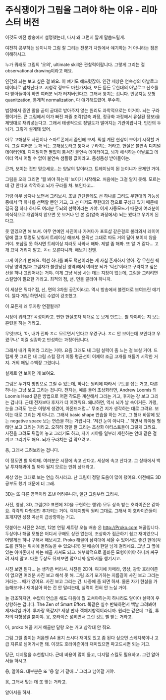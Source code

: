 # 주식쟁이가 그림을 그려야 하는 이유 - 리마스터 버전
 
이것도 예전 방송에서 설명했는데, 다시 왜 그런지 짧게 말씀드릴게.
 
여전히 공부하는 넘이니까 그림 잘 그리는 전문가 차원에서 얘기하는 거 아니라는 점은 이해하시고.
 
누가 뭐래도 그림의 '오의', ultimate skill은 관찰력이랍니다. 그렇게 그리는 걸 observational drawing이라고 해요.
 
인간의 뇌는 보고 싶은 걸 봐요. 이 얘기도 해드렸잖아. 인간 세상은 연속성의 아날로그 데이터로 넘쳐난다고. 시청각 정보도 마찬가지라, 보든 듣든 무한대의 아날로그 신호를 다 받아들여야 하면 여러분 뇌가 터져버린다고. 그래서 퉁치는 겁니다. 인공지능 모형 quanitzation, 통계적 normalization, 다 얘기해드렸어. 무수히.
 
법정에서 증인 말을 곧이 곧대로 받아주지 않는 원리도 과학적으로는 이거야. 뇌는 구라쟁이거든. 큰 그림에서 이가 빠진 퍼즐 조각(압축 과정, 정규화 과정에서 유실된 정보)을 제멋대로 채워넣는다고. 그래서 태생적으로 정밀도가 떨어지는 기관이랍니다, 인간의 두뇌가. 그렇게 설계돼 있어.
 
아무 고해상도 사진이나 스마트폰에서 줌인해 보셔. 픽셀 계단 현상이 보이기 시작할 거야. 그걸 여러분 눈과 뇌는 고해상도라고 퉁쳐서 구라치는 거라고. 현실은 불연속 디지털 데이터인데. 디지털이면 짤없이 퉁쳐진 불연속 데이터이고, 뇌가 해석하는 아날로그 데이터 역시 어쩔 수 없이 불연속 샘플링 값이라고. 듬성듬성 받아들이는.     
 
근까, 보이는 것만 믿으세요...는 양날의 칼이라고. 트레이닝이 된 눈이냐가 문제인 거야. 
 
그림을 오래 그리면 '뭘 봐야 하는지' 보이기 시작해요. 처음에는 그걸 알지 못해. 모르는데 걍 안다고 착각하고 뇌가 구라를 쳐. 보인다고...
 
가령 아무 상자나 보면서 그려보셔. 조낸 간단한데도 선 하나를 그려도 무한대의 가능성 중에서 딱 하나를 선택할 뿐인 거고, 그 선 마저도 무한대의 점으로 구성돼 있기 때문에 결국 점 하나 하나도 여러분 두뇌의 선택이라는 거야. 이게 자동모드기 때문에 여러분이 의식적으로 개입하지 않으면 못 보거나 안 본 걸(압축 과정에서) 뇌는 봤다고 우기게 된다고.
 
못 믿겠으면 해 보셔. 아무 연예인 사진이나 가져다가 포토샵 같은걸로 불러와서 레이어 밑에 깔고 투명도 낮춰서 트레이싱 해보셔. 윤곽선 그대로 따도 거의 닮아 보이지 않을 거야. 뽀샵질 못 하시면 트레이싱 지라도 사와서 해봐. 제발 좀 해봐. 또 알 거 같다... 고개 끄덕 거리지 말고. ㅈㄷ 모른다니까. 해보기 전엔.
 
그게 이유가 뻔해요. 턱선 하나를 봐도 턱선이라는 게 사실 존재하지 않아. 걍 무한한 쉐이딩 영역(빛과 그림자가 블렌딩된 영역)에서 여러분 뇌가 '턱선'이라고 구라치고 싶은 선을 하나 끄집어내는 거야. 이게 그냥 세상 사는 데는 지장이 없는데, 그림을 그리려면 스킬업이 필요한 거라고. 최적의 점, 선, 면을 골라야 하니까.
 
이 세상은 뭐다? 점, 선, 면의 3차원 공간이라고. 역시 방송에서 블렌더로 보여드린 얘기야. 젤다 게임 하면서도 수없이 강조했고.
 
이 모든게 왜 투자랑 연결될까?
 
시장이 뭐라고? 곡성이라고. 뻔한 현실조차 제대로 못 보게 만드는. 뭘 봐야하는 지 보는 훈련을 하는 거라고.
 
무엇보다, '아, 내가 진짜 ㅈㄷ 모르면서 안다고 우겼구나. ㅈㄷ 안 보이는데 보인다고 우겼구나.' 이걸 실감하고 반성하는 과정이랍니다.
 
그래서 내가 죽어라 그리는 거야. 요즘 그래도 내 그림 실력이 좀 느는 걸 보실 거야. 드럽게 못 그리던 내 그림 스킬 장기 이동 평균선이 이제야 조금 고개를 쳐들기 시작한 거지. 거의 매일 수백장 그렸더니.
 
실제로 안 보이던 게 보여요. 
 
그림은 두가지 방법으로 그릴 수 있는데, 하나는 원리에 따라서 구도를 잡는 거고, 다른 하나는 그냥 보고 그리는 겁니다. 전자는, 예를 들어 초상화라면, Andrew Loomis 의 Loomis Head 같은 방법으로 어떤 각도든 계산해서 그리는 거고, 후자는 걍 보고 그리는 겁니다. 근데 전자보다 후자가 더 어려워요. 왜냐하면, 역시 뇌가 날 속이거든. 가령, 눈을 그려도 '눈은 이렇게 생겼어, 아몬드처럼...' 무조건 지가 생각하는 대로 그려요. 보이는 대로 그리는 게 아니고. 그래서 basic shape 연습을 하는 거고, 그 형태 바깥에 있는 negative space 보는 연습을 하는 거랍니다. '저건 눈이 아니다...' 하면서 봐야될 형태만 보고 그리는 거라고. 오히려 정말 잘 그리는 초상화 아티스트들이 그렇게 그려요. 사진을 그려도 뒤집어 놓고 그리기도 하고, 자기 시야를 일부러 제한하는 안대 같은 걸 끼고 그리기도 해요. 뇌가 구라치는 걸 막으려고.
 
응, 그래서 그려보라는 겁니다. 
 
이 정도면 삘 와야돼. 여러분은 시장에 속고 산다고. 세상에 속고 산다고. 그 상태에서 백날 투자해봐야 뭘 봐야 될지 모르는 만취 상태라고. 
 
세상 있는 그대로 보는 연습 하시라고. 난 그림이 정말 도움이 많이 됐어요. 이전에도 3D 공부도 했기 때문에 더 그래.
 
3D는 또 다른 영역이라 조낸 어려우니까, 일단 그림부터 그리셔.
 
사진, 영상, 3D, 그림(2D 표면에 3D을 구현하는 행위) 모두 상속 받는 호라이즌은 같아요. 각각의 다형성만 추가되는 거야. 객체지향적 원리 그대로. 그래서 이 호라이즌들이 포개지면 성장 곡선이 급상향하는 거고.
 
덧붙이는 사진은 24본, 12본 연필 세트랑 오늘 배송 온 http://Proko.com 해골입니다. 두상이나 해골 모형은 어디서 구해도 상관 없는데, 초상화가 접근하기 쉽고 재미있으니 어떻게든 하나 구해서 해보시고. Proko 해골이 삼각대에 세울 수 있어서도 좋긴 한데(각도를 원하는 위치에 돌려놓을 수 있으니까) 뭔 배송이 한달 넘게 걸리네요. 그냥 그 옆에 있는 아마존에서 파는 해골 사셔도 되고. 해부학적으로 올바른 모형이어야 하니까 싸구려 사지 말고. 다른 두상도 뒤져보면 많으니까 알아서들 챙기시고.
 
사진 보면 된다... 는 생각은 버리셔. 사진은 2D야. 여기에 카메라, 영상, 광학 호라이즌이 없으면 여러분 사진 보고 해석 못 해. 그림 조기 포기하는 지름길이 사진 보고 그리는 거라는... 때가 있어요. 사진 보고 그리는 건. 나중에 좀 되면 하셔. 물론 자기 현실을 가늠해보거나 재미삼아 하는 건 안 말리는데, 실력이 전혀 안 느실 거야. 
 
늘 강조하지만, 수없이 연습을 해도 다음에 뭘 고쳐야하는지 하나라도 알아야 실력이 우상향하는 겁니다. The Zen of Smart Effort. 똑같은 실수 반복하면서 백날 그려봐야 제자리일 거야. 투자랑 똑같지? 세상 만사 객체지향적이라니까. 원리는 같은데 그림, 투자의 다형성일 뿐이야. 응, 호라이즌 넓히면서 그런 것도 삘 받는 거라고. 
 
아, proko 해골 저거 해골만 달랑 오는 거고 삼각대 안 줘요.
 
그림 그릴 종이는 처음엔 A4 용지 쓰시다 재미도 있고 좀 된다 싶으면 스케치북이나 고급 지류로 넘어가시면 돼. 이것도 호라이즌이라 재미있으면 파고드시면 되는 거고.
 
당근, 디지털을 추천합니다. 근데 비용이 많이 들고, 디지털 스킬도 필요하고. 그건 알아서들 하시고.
 
응, 알아요. 대부분은 또 '응 알 거 같애...' 그리고 넘어갈 거야. 
 
응, 그래서 맞는 데 또 맞는 거라고.
 
알아서들 하셔.
